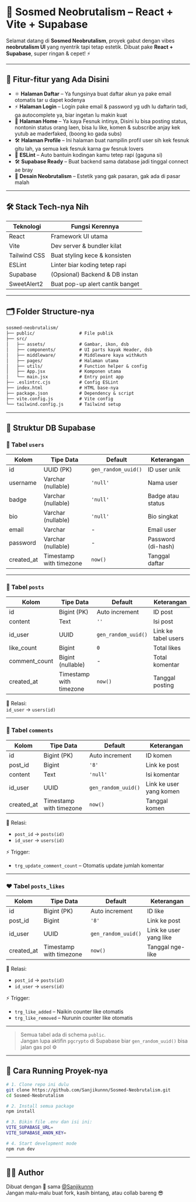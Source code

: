 # 🧃 Sosmed Neobrutalism – React + Vite + Supabase

Selamat datang di **Sosmed Neobrutalism**, proyek gabut dengan vibes **neobrutalism UI** yang nyentrik tapi tetap estetik. Dibuat pake **React + Supabase**, super ringan & cepet! ⚡

---

## 💎 Fitur-fitur yang Ada Disini

- ⚛️ **Halaman Daftar** – Ya fungsinya buat daftar akun ya pake email otomatis tar u dapet kodenya
- ⚡ **Halaman Login** – Login pake email & password yg udh lu daftarin tadi, ga autocomplete ya, biar ingetan lu makin kuat
- 💅 **Halaman Home** – Ya kaya Fesnuk intinya, Disini lu bisa posting status, nontonin status orang laen, bisa lu like, komen & subscribe anjay kek yutub ae maderfaked, (boong ko gada subs)
- 🛠️ **Halaman Profile** – Ini halaman buat nampilin profil user sih kek fesnuk gitu lah, ya semua kek fesnuk karna gw fesnuk lovers
- 🧼 **ESLint** – Auto bantuin kodingan kamu tetep rapi (gaguna si)
- 🛠️ **Supabase Ready** – Buat backend sama database jadi tinggal connect ae bray
- 🎨 **Desain Neobrutalism** – Estetik yang gak pasaran, gak ada di pasar malah

---

## 🛠️ Stack Tech-nya Nih

| Teknologi     | Fungsi Kerennya                  |
|---------------|----------------------------------|
| React         | Framework UI utama               |
| Vite          | Dev server & bundler kilat       |
| Tailwind CSS  | Buat styling kece & konsisten    |
| ESLint        | Linter biar koding tetep rapi    |
| Supabase      | (Opsional) Backend & DB instan   |
| SweetAlert2   | Buat pop-up alert cantik banget  |

---

## 🗂️ Folder Structure-nya

```txt
sosmed-neobrutalism/
├── public/                 # File publik
├── src/
│   ├── assets/             # Gambar, ikon, dsb
│   ├── components/         # UI parts kayak Header, dsb
│   ├── middleware/         # Middleware kaya withAuth
│   ├── pages/              # Halaman utama
│   ├── utils/              # Function helper & config
│   ├── App.jsx             # Komponen utama
│   └── main.jsx            # Entry point app
├── .eslintrc.cjs           # Config ESLint
├── index.html              # HTML base-nya
├── package.json            # Dependency & script
├── vite.config.js          # Vite config
└── tailwind.config.js      # Tailwind setup
```

---

## 🧬 Struktur DB Supabase

### 🔐 Tabel `users`

| Kolom      | Tipe Data               | Default              | Keterangan               |
|------------|-------------------------|----------------------|--------------------------|
| id         | UUID (PK)              | `gen_random_uuid()`  | ID user unik             |
| username   | Varchar (nullable)      | `'null'`             | Nama user                |
| badge      | Varchar (nullable)      | `'null'`             | Badge atau status        |
| bio        | Varchar (nullable)      | `'null'`             | Bio singkat              |
| email      | Varchar                 | -                    | Email user               |
| password   | Varchar (nullable)      | -                    | Password (di-hash)       |
| created_at | Timestamp with timezone | `now()`              | Tanggal daftar           |

---

### 📮 Tabel `posts`

| Kolom         | Tipe Data               | Default             | Keterangan               |
|---------------|-------------------------|---------------------|--------------------------|
| id            | Bigint (PK)             | Auto increment      | ID post                  |
| content       | Text                    | `''`                | Isi post                 |
| id_user       | UUID                    | `gen_random_uuid()` | Link ke tabel users      |
| like_count    | Bigint                  | `0`                 | Total likes              |
| comment_count | Bigint (nullable)       | -                   | Total komentar           |
| created_at    | Timestamp with timezone | `now()`             | Tanggal posting          |

🧷 Relasi:  
`id_user` → `users(id)`

---

### 💬 Tabel `comments`

| Kolom      | Tipe Data               | Default              | Keterangan                  |
|------------|-------------------------|----------------------|------------------------------|
| id         | Bigint (PK)             | Auto increment       | ID komen                    |
| post_id    | Bigint                  | `'8'`                | Link ke post                |
| content    | Text                    | `'null'`             | Isi komentar                |
| id_user    | UUID                    | `gen_random_uuid()`  | Link ke user yang komen     |
| created_at | Timestamp with timezone | `now()`              | Tanggal komen               |

🧷 Relasi:
- `post_id` → `posts(id)`
- `id_user` → `users(id)`

⚡ Trigger:
- `trg_update_comment_count` – Otomatis update jumlah komentar

---

### ❤️ Tabel `posts_likes`

| Kolom      | Tipe Data               | Default              | Keterangan                  |
|------------|-------------------------|----------------------|------------------------------|
| id         | Bigint (PK)             | Auto increment       | ID like                     |
| post_id    | Bigint                  | `'8'`                | Link ke post                |
| id_user    | UUID                    | `gen_random_uuid()`  | Link ke user yang like      |
| created_at | Timestamp with timezone | `now()`              | Tanggal nge-like            |

🧷 Relasi:
- `post_id` → `posts(id)`
- `id_user` → `users(id)`

⚡ Trigger:
- `trg_like_added` – Naikin counter like otomatis
- `trg_like_removed` – Nurunin counter like otomatis

---

> Semua tabel ada di schema `public`.  
> Jangan lupa aktifin `pgcrypto` di Supabase biar `gen_random_uuid()` bisa jalan gas pol ⚙️

---

## 🏁 Cara Running Proyek-nya

```bash
# 1. Clone repo ini dulu
git clone https://github.com/Sanjikunnn/Sosmed-Neobrutalism.git
cd Sosmed-Neobrutalism

# 2. Install semua package
npm install

# 3. Bikin file .env dan isi ini:
VITE_SUPABASE_URL=
VITE_SUPABASE_ANON_KEY=

# 4. Start development mode
npm run dev
```

---

## 🙋‍♂️ Author

Dibuat dengan 💙 sama [@Sanjikunnn](https://github.com/Sanjikunnn)  
Jangan malu-malu buat fork, kasih bintang, atau collab bareng 😎
